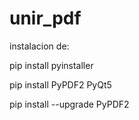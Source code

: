 # unir_pdf
 
 instalacion de:

 pip install pyinstaller
 
 pip install PyPDF2 PyQt5  

 pip install --upgrade PyPDF2   